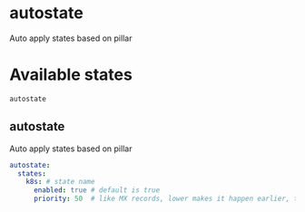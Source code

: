 # autostate

Auto apply states based on pillar

# Available states

    autostate

## autostate

Auto apply states based on pillar

```yaml
autostate:
  states:
    k8s: # state name
      enabled: true # default is true
      priority: 50  # like MX records, lower makes it happen earlier, the higher the later, default is 1000
```
